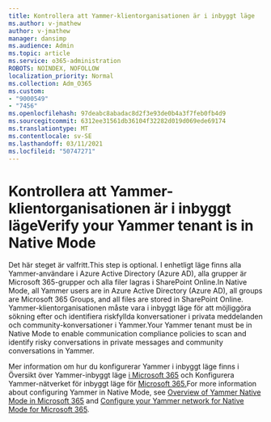 ```yaml
---
title: Kontrollera att Yammer-klientorganisationen är i inbyggt läge
ms.author: v-jmathew
author: v-jmathew
manager: dansimp
ms.audience: Admin
ms.topic: article
ms.service: o365-administration
ROBOTS: NOINDEX, NOFOLLOW
localization_priority: Normal
ms.collection: Adm_O365
ms.custom:
- "9000549"
- "7456"
ms.openlocfilehash: 97deabc8abadac8d2f3e93de0b4a3f7feb0fb4d9
ms.sourcegitcommit: 6312ee31561db36104f32282d019d069ede69174
ms.translationtype: MT
ms.contentlocale: sv-SE
ms.lasthandoff: 03/11/2021
ms.locfileid: "50747271"
---
```

# <a name="verify-your-yammer-tenant-is-in-native-mode"></a><span data-ttu-id="0cd38-102">Kontrollera att Yammer-klientorganisationen är i inbyggt läge</span><span class="sxs-lookup"><span data-stu-id="0cd38-102">Verify your Yammer tenant is in Native Mode</span></span>

<span data-ttu-id="0cd38-103">Det här steget är valfritt.</span><span class="sxs-lookup"><span data-stu-id="0cd38-103">This step is optional.</span></span> <span data-ttu-id="0cd38-104">I enhetligt läge finns alla Yammer-användare i Azure Active Directory (Azure AD), alla grupper är Microsoft 365-grupper och alla filer lagras i SharePoint Online.</span><span class="sxs-lookup"><span data-stu-id="0cd38-104">In Native Mode, all Yammer users are in Azure Active Directory (Azure AD), all groups are Microsoft 365 Groups, and all files are stored in SharePoint Online.</span></span> <span data-ttu-id="0cd38-105">Yammer-klientorganisationen måste vara i inbyggt läge för att möjliggöra sökning efter och identifiera riskfyllda konversationer i privata meddelanden och community-konversationer i Yammer.</span><span class="sxs-lookup"><span data-stu-id="0cd38-105">Your Yammer tenant must be in Native Mode to enable communication compliance policies to scan and identify risky conversations in private messages and community conversations in Yammer.</span></span>  
  
<span data-ttu-id="0cd38-106">Mer information om hur du konfigurerar Yammer i inbyggt läge finns i Översikt över Yammer-inbyggt läge [i Microsoft 365](https://go.microsoft.com/fwlink/?linkid=2129829) och Konfigurera Yammer-nätverket för inbyggt läge för [Microsoft 365.](https://go.microsoft.com/fwlink/?linkid=2129772)</span><span class="sxs-lookup"><span data-stu-id="0cd38-106">For more information about configuring Yammer in Native Mode, see [Overview of Yammer Native Mode in Microsoft 365](https://go.microsoft.com/fwlink/?linkid=2129829) and [Configure your Yammer network for Native Mode for Microsoft 365](https://go.microsoft.com/fwlink/?linkid=2129772).</span></span>
